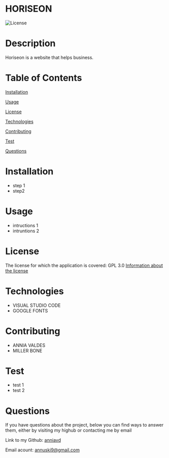 # HORISEON


![License](https://img.shields.io/badge/License-GPL%203.0-grenn.svg)
  

# Description

Horiseon is a website that helps business.
  

# Table of Contents

[Installation](#Installation)

[Usage](#Usage)

[License](#License)


[Technologies](#Technologies)

[Contributing](#Contributing)

[Test](#Test)

[Questions](#Questions)


  
# Installation 
 - step 1
- step2


# Usage 
 - intructions 1
- intruntions 2


# License
The license for which the application is covered:
GPL 3.0 [Information about the license](https://opensource.org/licenses/GPL-3.0) 

# Technologies 
 - VISUAL STUDIO CODE
- GOOGLE FONTS


# Contributing 
 - ANNIA VALDES
- MILLER BONE


# Test 
 - test 1
- test 2


# Questions

  If you have questions about the project, below you can find ways to answer them, either by visiting my highub or contacting me by email
  
  Link to my Github: [anniavd](https://github.com/anniavd)

  
  Email acount: [annuski9@gmail.com](mailto:annuski9@gmail.com)
    
